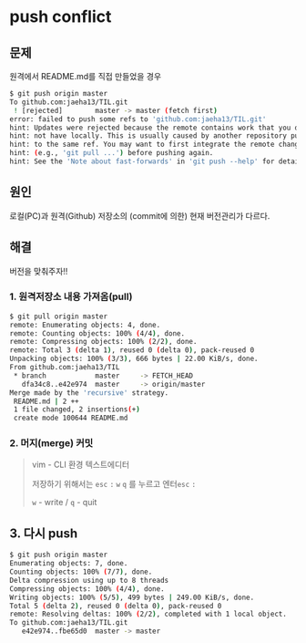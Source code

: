 # push conflict

## 문제

원격에서 README.md를 직접 만들었을 경우

```bash
$ git push origin master
To github.com:jaeha13/TIL.git
 ! [rejected]        master -> master (fetch first)
error: failed to push some refs to 'github.com:jaeha13/TIL.git'
hint: Updates were rejected because the remote contains work that you do
hint: not have locally. This is usually caused by another repository pushing
hint: to the same ref. You may want to first integrate the remote changes
hint: (e.g., 'git pull ...') before pushing again.
hint: See the 'Note about fast-forwards' in 'git push --help' for details.

```

## 원인

로컬(PC)과 원격(Github) 저장소의 (commit에 의한) 현재 버전관리가 다르다.

## 해결

버전을 맞춰주자!!

### 1. 원격저장소 내용 가져옴(pull)

```bash
$ git pull origin master
remote: Enumerating objects: 4, done.
remote: Counting objects: 100% (4/4), done.
remote: Compressing objects: 100% (2/2), done.
remote: Total 3 (delta 1), reused 0 (delta 0), pack-reused 0
Unpacking objects: 100% (3/3), 666 bytes | 22.00 KiB/s, done.
From github.com:jaeha13/TIL
 * branch            master     -> FETCH_HEAD
   dfa34c8..e42e974  master     -> origin/master
Merge made by the 'recursive' strategy.
 README.md | 2 ++
 1 file changed, 2 insertions(+)
 create mode 100644 README.md
```

### 2. 머지(merge) 커밋

> vim - CLI 환경 텍스트에디터
>
> 저장하기 위해서는 `esc` `:` `w` `q` 를 누르고 엔터`esc` `:` 
>
> `w` - write / `q` - quit

## 3. 다시 push

```bash
$ git push origin master
Enumerating objects: 7, done.
Counting objects: 100% (7/7), done.
Delta compression using up to 8 threads
Compressing objects: 100% (4/4), done.
Writing objects: 100% (5/5), 499 bytes | 249.00 KiB/s, done.
Total 5 (delta 2), reused 0 (delta 0), pack-reused 0
remote: Resolving deltas: 100% (2/2), completed with 1 local object.
To github.com:jaeha13/TIL.git
   e42e974..fbe65d0  master -> master
```

